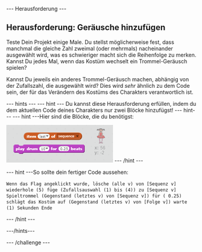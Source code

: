 \--- Herausforderung \---

## Herausforderung: Geräusche hinzufügen

Teste Dein Projekt einige Male. Du stellst möglicherweise fest, dass manchmal die gleiche Zahl zweimal (oder mehrmals) nacheinander ausgewählt wird, was es schwieriger macht sich die Reihenfolge zu merken. Kannst Du jedes Mal, wenn das Kostüm wechselt ein Trommel-Geräusch spielen?

Kannst Du jeweils ein anderes Trommel-Geräusch machen, abhängig von der Zufallszahl, die ausgewählt wird? Dies wird *sehr* ähnlich zu dem Code sein, der für das Verändern des Kostüms des Charakters verantwortlich ist.

\--- hints \--- \--- hint \--- Du kannst diese Herausforderung erfüllen, indem du dem aktuellen Code deines Charakters nur zwei Blöcke hinzufügst! \--- hint\--- \--- hint \---Hier sind die Blöcke, die du benötigst:

![Hinweis Trommelblöcke](images/hint-drumblocks.png) \--- /hint \---

\--- hint \---So sollte dein fertiger Code aussehen:

```blocks
Wenn das Flag angeklickt wurde, lösche (alle v) von [Sequenz v] wiederhole (5) füge (Zufallsauswahl (1) bis (4)) zu [Sequenz v] Spieltrommel (Gegenstand (letztes v) von [Sequenz v]) für ( 0.25) schlägt das Kostüm auf (Gegenstand (letztes v) von [Folge v]) warte (1) Sekunden Ende
```

\--- /hint \---

\---/hints\---

\--- /challenge \---